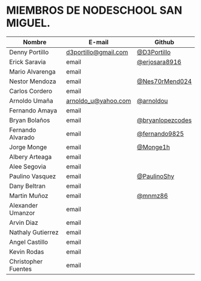 # MIEMBROS DE NODESCHOOL SAN MIGUEL.
| Nombre | E-mail | Github |
| ----------- | ----------- | ------ |
Denny Portillo | d3portillo@gmail.com | [@D3Portillo]([@D3Portillo](https://github.com/D3Portillo))|
Erick Saravia | email | [@erjosara8916](https://github.com/erjosara8916) 
Mario Alvarenga | email |
Nestor Mendoza | email | [@Nes70rMend024 ](https://github.com/Nes70rMend024 )
Carlos Cordero | email |
Arnoldo Umaña | arnoldo_u@yahoo.com | [@arnoldou](https://github.com/arnoldou) | 
Fernando Amaya | email | | 
Bryan Bolaños | email | [@bryanlopezcodes](https://github.com/bryanlopezcodes)| 
Fernando Alvarado | email | [@fernando9825](https://github.com/fernando9825)
Jorge Monge | email | [@Monge1h](https://github.com/Monge1h)
Albery Arteaga | email |
Alee Segovia | email |
Paulino Vasquez | email | [@PaulinoShy](https://github.com/PaulinoShy)
Dany Beltran | email |
Martin Muñoz | email | [@mnmz86](https://github.com/mnmz86)
Alexander Umanzor | email |
Arvin Diaz | email |
Nathaly Gutierrez| email |
Angel Castillo | email |
Kevin Rodas | email |
Christopher Fuentes | email |
